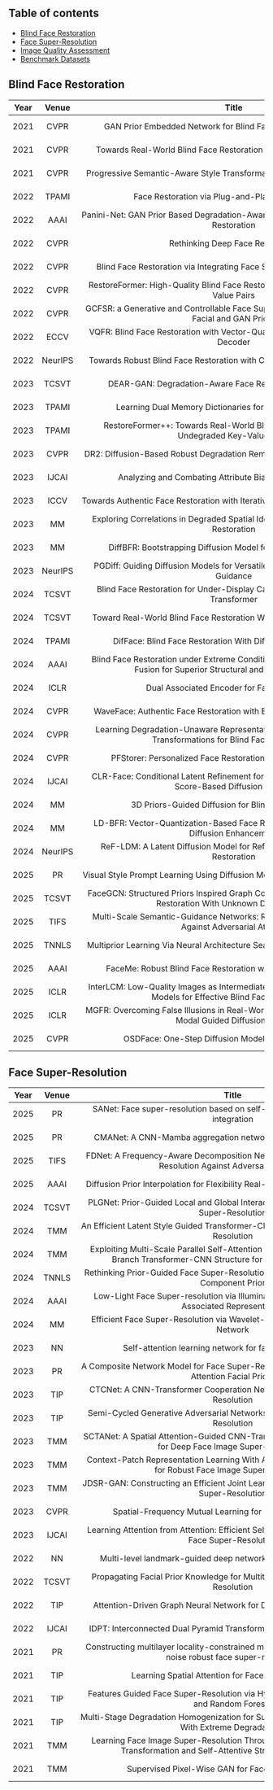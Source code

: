 ## Table of contents
- [Blind Face Restoration](#blind-face-restoration)
- [Face Super-Resolution](#face-super-resolution)
- [Image Quality Assessment](#image-quality-assessment)
- [Benchmark Datasets](#benchmark-datasets)

## Blind Face Restoration 
|Year<div style="width:20px">|Venue<div style="width:60px">|Title<div style="width:600px">|Resources<div style="width:100px">|Introduction<div style="width:400px">|
|:---:|:----:|:----:|:----:|:----:|
|2021|CVPR|GAN Prior Embedded Network for Blind Face Restoration in the Wild|\[[paper](https://openaccess.thecvf.com/content/CVPR2021/html/Yang_GAN_Prior_Embedded_Network_for_Blind_Face_Restoration_in_the_CVPR_2021_paper.html)\]\[[code](https://github.com/yangxy/GPEN)\]|GAN|
|2021|CVPR|Towards Real-World Blind Face Restoration With Generative Facial Prior|\[[paper](https://openaccess.thecvf.com/content/CVPR2021/html/Wang_Towards_Real-World_Blind_Face_Restoration_With_Generative_Facial_Prior_CVPR_2021_paper.html)\]\[[code](https://github.com/TencentARC/GFPGAN)\]|GAN|
|2021|CVPR|Progressive Semantic-Aware Style Transformation for Blind Face Restoration|\[[paper](https://openaccess.thecvf.com/content/CVPR2021/html/Chen_Progressive_Semantic-Aware_Style_Transformation_for_Blind_Face_Restoration_CVPR_2021_paper.html)\]\[[code](https://github.com/chaofengc/PSFRGAN)\]|GAN/Geo-Prior|
|2022|TPAMI|Face Restoration via Plug-and-Play 3D Facial Priors|\[[paper](https://ieeexplore.ieee.org/document/9591403)\]\[~~code~~]|CNN/Geo-Prior|
|2022|AAAI|Panini-Net: GAN Prior Based Degradation-Aware Feature Interpolation for Face Restoration|\[[paper](https://ojs.aaai.org/index.php/AAAI/article/view/20159)\]\[[code](https://github.com/jianzhangcs/panini)\]|GAN|
|2022|CVPR|Rethinking Deep Face Restoration|\[[paper](https://doi.org/10.1109/CVPR52688.2022.00750)\]\[~~code~~]|GAN/Codebook|
|2022|CVPR|Blind Face Restoration via Integrating Face Shape and Generative Priors|\[[paper](https://doi.org/10.1109/CVPR52688.2022.00751)\]\[[code](https://github.com/TencentYoutuResearch/FaceRestoration-sgpn)\]|GAN/Geo-Prior|
|2022|CVPR|RestoreFormer: High-Quality Blind Face Restoration from Undegraded Key-Value Pairs|\[[paper](https://doi.org/10.1109/CVPR52688.2022.01699)\]\[[code](https://github.com/wzhouxiff/RestoreFormer)\]|ViT/Codebook|
|2022|CVPR|GCFSR: a Generative and Controllable Face Super Resolution Method Without Facial and GAN Priors|\[[paper](https://doi.org/10.1109/CVPR52688.2022.00193)\]\[[code](https://github.com/hejingwenhejingwen/GCFSR)\]|GAN|
|2022|ECCV|VQFR: Blind Face Restoration with Vector-Quantized Dictionary and Parallel Decoder|\[[paper](https://arxiv.org/abs/2205.06803)\]\[[code](https://github.com/TencentARC/VQFR)\]|GAN/Codebook|
|2022|NeurIPS|Towards Robust Blind Face Restoration with Codebook Lookup Transformer|\[[paper](https://papers.nips.cc/paper_files/paper/2022/hash/c573258c38d0a3919d8c1364053c45df-Abstract-Conference.html)\]\[[code](https://github.com/sczhou/CodeFormer)\]|ViT/Codebook|
|2023|TCSVT|DEAR-GAN: Degradation-Aware Face Restoration With GAN Prior|\[[paper](https://doi.org/10.1109/TCSVT.2023.3244786)\]\[~~code~~]|GAN|
|2023|TPAMI|Learning Dual Memory Dictionaries for Blind Face Restoration|\[[paper](https://ieeexplore.ieee.org/document/9921338)\]\[[code](https://github.com/csxmli2016/DMDNet)\]|ViT/Codebook/Ref|
|2023|TPAMI|RestoreFormer++: Towards Real-World Blind Face Restoration From Undegraded Key-Value Pairs|\[[paper](https://doi.org/10.1109/TPAMI.2023.3315753)\]\[[code](https://github.com/wzhouxiff/RestoreFormerPlusPlus)\]|ViT/Codebook|
|2023|CVPR|DR2: Diffusion-Based Robust Degradation Remover for Blind Face Restoration|\[[paper](https://ieeexplore.ieee.org/document/10204963)\]\[[code](https://github.com/Kaldwin0106/DR2_Drgradation_Remover)\]|Diffusion|
|2023|IJCAI|Analyzing and Combating Attribute Bias for Face Restoration|\[[paper](https://www.ijcai.org/proceedings/2023/128)\]\[[code](https://github.com/Seeyn/DebiasFR)\]|GAN|
|2023|ICCV|Towards Authentic Face Restoration with Iterative Diffusion Models and Beyond|\[[paper](https://ieeexplore.ieee.org/document/10376857)\]\[~~code~~]|Diffusion|
|2023|MM|Exploring Correlations in Degraded Spatial Identity Features for Blind Face Restoration|\[[paper](https://dl.acm.org/doi/10.1145/3581783.3611782)\]\[~~code~~]|GAN|
|2023|MM|DiffBFR: Bootstrapping Diffusion Model for Blind Face Restoration|\[[paper](https://dl.acm.org/doi/10.1145/3581783.3611731)\]\[~~code~~]|Diffusion|
|2023|NeurIPS|PGDiff: Guiding Diffusion Models for Versatile Face Restoration via Partial Guidance|\[[paper](https://papers.nips.cc/paper_files/paper/2023/hash/661c37f3b098bdee53fd7d9c4ef6964a-Abstract-Conference.html)\]\[[code](https://github.com/pq-yang/PGDiff)\]|Diffusion|
|2024|TCSVT|Blind Face Restoration for Under-Display Camera via Dictionary Guided Transformer|\[[paper](https://ieeexplore.ieee.org/abstract/document/10339338)\]\[~~code~~]|ViT|
|2024|TCSVT|Toward Real-World Blind Face Restoration With Generative Diffusion Prior|\[[paper](https://ieeexplore.ieee.org/abstract/document/10486984)\]\[[code](https://github.com/chenxx89/BFRffusion)]|Diffusion|
|2024|TPAMI|DifFace: Blind Face Restoration With Diffused Error Contraction|\[[paper](https://ieeexplore.ieee.org/document/10607954)\]\[[code](https://github.com/zsyOAOA/DifFace)\]|Diffusion|
|2024|AAAI|Blind Face Restoration under Extreme Conditions: Leveraging 3D-2D Prior Fusion for Superior Structural and Texture Recovery|\[[paper](https://ojs.aaai.org/index.php/AAAI/article/view/27889)\]\[[code](https://github.com/zhengrchan/FREx)\]|GAN/Geo-Prior|
|2024|ICLR|Dual Associated Encoder for Face Restoration|\[[paper](https://openreview.net/forum?id=gwDuW7Ok5f)\]\[[code](https://github.com/LIAGM/DAEFR)\]|ViT/Codebook|
|2024|CVPR|WaveFace: Authentic Face Restoration with Efficient Frequency Recovery|\[[paper](https://ieeexplore.ieee.org/document/10656674)\]\[[code](https://github.com/yoqim/waveface)]|Diffusion|
|2024|CVPR|Learning Degradation-Unaware Representation with Prior-Based Latent Transformations for Blind Face Restoration|\[[paper](https://ieeexplore.ieee.org/document/10655585)\]\[~~code~~]|Diffusion|
|2024|CVPR|PFStorer: Personalized Face Restoration and Super-Resolutionn|\[[paper](https://ieeexplore.ieee.org/document/10657576)\]\[~~code~~]|Diffusion/Ref|
|2024|IJCAI|CLR-Face: Conditional Latent Refinement for Blind Face Restoration Using Score-Based Diffusion Models|\[[paper](https://www.ijcai.org/proceedings/2024/143)\]\[~~code~~]|Diffusion|
|2024|MM|3D Priors-Guided Diffusion for Blind Face Restoration|\[[paper](https://dl.acm.org/doi/10.1145/3664647.3681611)\]\[[code](https://github.com/Xiaobin-Lu/3Diffusion)\]|Diffusion/Geo-Prior|
|2024|MM|LD-BFR: Vector-Quantization-Based Face Restoration Model with Latent Diffusion Enhancement|\[[paper](https://dl.acm.org/doi/10.1145/3664647.3680853)\]\[[code](https://github.com/YuzhenD/LD-BFR.git)\]|Diffusion/Codebook|
|2024|NeurIPS|ReF-LDM: A Latent Diffusion Model for Reference-based Face Image Restoration|\[[paper](https://papers.nips.cc/paper_files/paper/2024/hash/88be023075a5a3ff3dc3b5d26623fa22-Abstract-Conference.html)\]\[[code](https://github.com/ChiWeiHsiao/ref-ldm)\]|Diffusion/Ref|
|2025|PR|Visual Style Prompt Learning Using Diffusion Models for Blind Face Restoration|\[[paper](https://doi.org/10.1016/j.patcog.2024.111312)\]\[[code](https://github.com/LonglongaaaGo/VSPBFR)\]|Diffusion|
|2025|TCSVT|FaceGCN: Structured Priors Inspired Graph Convolutional Networks for Face Restoration With Unknown Degradations|\[[paper](https://ieeexplore.ieee.org/document/10830527)\]\[[code](https://github.com/yanwd628/FaceGCN)\]|GCN/Geo-Prior|
|2025|TIFS|Multi-Scale Semantic-Guidance Networks: Robust Blind Face Restoration Against Adversarial Attacks|\[[paper](https://ieeexplore.ieee.org/document/11006147)\]\[~~code~~]|CNN/Geo-Prior|
|2025|TNNLS|Multiprior Learning Via Neural Architecture Search for Blind Face Restoration|\[[paper](https://ieeexplore.ieee.org/document/10355907)\]\[[code](https://github.com/YYJ1anG/MFPSNet)\]|CNN/Geo-Prior|
|2025|AAAI|FaceMe: Robust Blind Face Restoration with Personal Identification|\[[paper](https://ojs.aaai.org/index.php/AAAI/article/view/32593)\]\[[code](https://github.com/modyu-liu/FaceMe)\]|Diffusion/Ref|
|2025|ICLR|InterLCM: Low-Quality Images as Intermediate States of Latent Consistency Models for Effective Blind Face Restoration|\[[paper](https://openreview.net/forum?id=rUxr9Ll5FQ)\]\[[code](https://github.com/sen-mao/InterLCM)\]|Diffusion|
|2025|ICLR|MGFR: Overcoming False Illusions in Real-World Face Restoration with Multi-Modal Guided Diffusion Model|\[[paper](https://openreview.net/forum?id=m9RNBZewW2)\]\[[code](https://github.com/KD-TAO/MGFR)\]|Diffusion/Ref|
|2025|CVPR|OSDFace: One-Step Diffusion Model for Face Restoration|\[[paper](https://openaccess.thecvf.com/content/CVPR2025/html/Wang_OSDFace_One-Step_Diffusion_Model_for_Face_Restoration_CVPR_2025_paper.html)\]\[[code](https://github.com/jkwang28/OSDFace)\]|Diffusion/Codebook|

## Face Super-Resolution 
|Year<div style="width:20px">|Venue<div style="width:60px">|Title<div style="width:600px">|Resources<div style="width:100px">|Introduction<div style="width:400px">|
|:---:|:----:|:----:|:----:|:----:|
|2025|PR|SANet: Face super-resolution based on self-similarity prior and attention integration|\[[paper](https://www.sciencedirect.com/science/article/pii/S0031320324006058?via%3Dihub)\]\[~~code~~]|CNN|
|2025|PR|CMANet: A CNN-Mamba aggregation network for face super-resolution|\[[paper](https://www.sciencedirect.com/science/article/pii/S0031320325005199?via%3Dihub)\]\[~~code~~]|CNN/Mamba|
|2025|TIFS|FDNet: A Frequency-Aware Decomposition Network for Robust Face Super-Resolution Against Adversarial Attacks|\[[paper](https://ieeexplore.ieee.org/document/11018135)\]\[~~code~~]|CNN|
|2025|AAAI|Diffusion Prior Interpolation for Flexibility Real-World Face Super-Resolution|\[[paper](https://ojs.aaai.org/index.php/AAAI/article/view/32997)\]\[~~code~~]|Diffusion|
|2024|TCSVT|PLGNet: Prior-Guided Local and Global Interactive Hybrid Network for Face Super-Resolution|\[[paper](https://ieeexplore.ieee.org/document/10535972)\]\[~~code~~]||
|2024|TMM|An Efficient Latent Style Guided Transformer-CNN Framework for Face Super-Resolution|\[[paper](https://ieeexplore.ieee.org/document/10145603)\]\[~~code~~]|CNN/ViT|
|2024|TMM|Exploiting Multi-Scale Parallel Self-Attention and Local Variation via Dual-Branch Transformer-CNN Structure for Face Super-Resolution|\[[paper](https://ieeexplore.ieee.org/document/10207832)\]\[~~code~~]|CNN/ViT|
|2024|TNNLS|Rethinking Prior-Guided Face Super-Resolution: A New Paradigm With Facial Component Prior|\[[paper](https://ieeexplore.ieee.org/document/9875217)\]\[~~code~~]|CNN/ViT/Geo-Prior|
|2024|AAAI|Low-Light Face Super-resolution via Illumination, Structure, and Texture Associated Representation|\[[paper](https://ojs.aaai.org/index.php/AAAI/article/view/28339)\]\[~~code~~]|-|
|2024|MM|Efficient Face Super-Resolution via Wavelet-based Feature Enhancement Network|\[[paper](https://dl.acm.org/doi/10.1145/3664647.3681088)\]\[~~code~~]|ViT|
|2023|NN|Self-attention learning network for face super-resolution|\[[paper](https://www.sciencedirect.com/science/article/pii/S0893608023000060?via%3Dihub)\]\[~~code~~]|-|
|2023|PR|A Composite Network Model for Face Super-Resolution with Multi-Order Head Attention Facial Priors|\[[paper](https://www.sciencedirect.com/science/article/pii/S0031320323002030?via%3Dihub)\]\[~~code~~]|-|
|2023|TIP|CTCNet: A CNN-Transformer Cooperation Network for Face Image Super-Resolution|\[[paper](https://ieeexplore.ieee.org/document/10087319)\]\[~~code~~]|-|
|2023|TIP|Semi-Cycled Generative Adversarial Networks for Real-World Face Super-Resolution|\[[paper](https://ieeexplore.ieee.org/document/10036448)\]\[~~code~~]|-|
|2023|TMM|SCTANet: A Spatial Attention-Guided CNN-Transformer Aggregation Network for Deep Face Image Super-Resolution|\[[paper](https://www.sciencedirect.com/science/article/pii/S0893608023000060?via%3Dihub)\]\[~~code~~]|-|
|2023|TMM|Context-Patch Representation Learning With Adaptive Neighbor Embedding for Robust Face Image Super-Resolution|\[[paper](https://ieeexplore.ieee.org/document/9834120)\]\[~~code~~]|-|
|2023|TMM|JDSR-GAN: Constructing an Efficient Joint Learning Network for Masked Face Super-Resolution|\[[paper](https://ieeexplore.ieee.org/document/10032643)\]\[~~code~~]|-|
|2023|CVPR|Spatial-Frequency Mutual Learning for Face Super-Resolution|\[[paper](https://ieeexplore.ieee.org/document/10205328)\]\[~~code~~]|-|
|2023|IJCAI|Learning Attention from Attention: Efficient Self-Refinement Transformer for Face Super-Resolution|\[[paper](https://www.ijcai.org/proceedings/2023/115)\]\[~~code~~]|-|
|2022|NN|Multi-level landmark-guided deep network for face super-resolution|\[[paper](https://www.sciencedirect.com/science/article/pii/S0893608022001587?via%3Dihub)\]\[~~code~~]|-|
|2022|TCSVT|Propagating Facial Prior Knowledge for Multitask Learning in Face Super-Resolution|\[[paper](https://ieeexplore.ieee.org/document/9792407)\]\[~~code~~]|-|
|2022|TIP|Attention-Driven Graph Neural Network for Deep Face Super-Resolution|\[[paper](https://ieeexplore.ieee.org/document/9916123)\]\[~~code~~]|-|
|2022|IJCAI|IDPT: Interconnected Dual Pyramid Transformer for Face Super-Resolution|\[[paper](https://www.ijcai.org/proceedings/2022/182)\]\[~~code~~]|-|
|2021|PR|Constructing multilayer locality-constrained matrix regression framework for noise robust face super-resolution|\[[paper](https://www.sciencedirect.com/science/article/pii/S0031320320303423?via%3Dihub)\]\[~~code~~]|-|
|2021|TIP|Learning Spatial Attention for Face Super-Resolution|\[[paper](https://ieeexplore.ieee.org/document/9293182)\]\[~~code~~]|-|
|2021|TIP|Features Guided Face Super-Resolution via Hybrid Model of Deep Learning and Random Forests|\[[paper](https://ieeexplore.ieee.org/document/9395386)\]\[~~code~~]|-|
|2021|TIP|Multi-Stage Degradation Homogenization for Super-Resolution of Face Images With Extreme Degradations|\[[paper](https://ieeexplore.ieee.org/document/9451563)\]\[~~code~~]|-|
|2021|TMM|Learning Face Image Super-Resolution Through Facial Semantic Attribute Transformation and Self-Attentive Structure Enhancement|\[[paper](https://ieeexplore.ieee.org/document/9055090)\]\[~~code~~]|-|
|2021|TMM|Supervised Pixel-Wise GAN for Face Super-Resolution|\[[paper](https://ieeexplore.ieee.org/document/9132630)\]\[~~code~~]|-|


